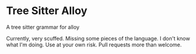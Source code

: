 # Tree Sitter Alloy

A tree sitter grammar for alloy

Currently, very scuffed. Missing some pieces of the language. I don't know what
I'm doing. Use at your own risk. Pull requests more than welcome.
